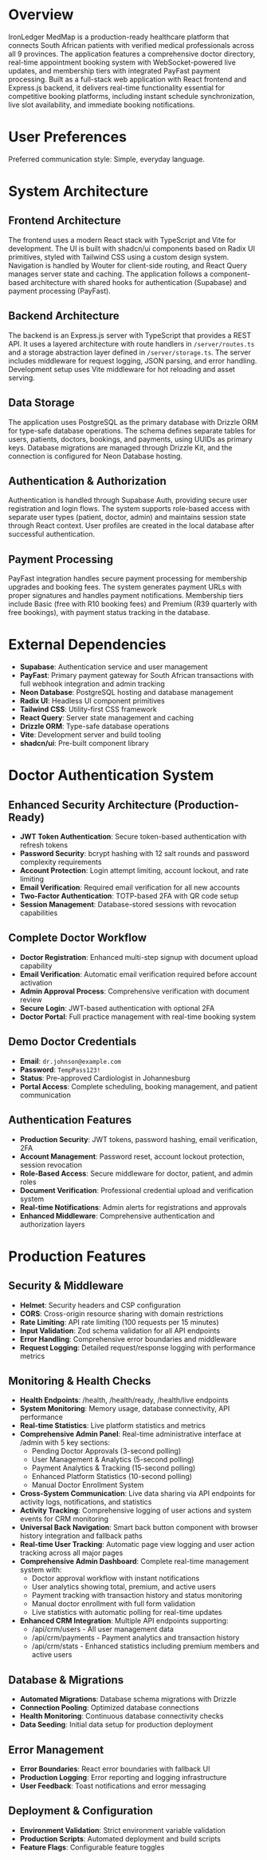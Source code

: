 # Overview

IronLedger MedMap is a production-ready healthcare platform that connects South African patients with verified medical professionals across all 9 provinces. The application features a comprehensive doctor directory, real-time appointment booking system with WebSocket-powered live updates, and membership tiers with integrated PayFast payment processing. Built as a full-stack web application with React frontend and Express.js backend, it delivers real-time functionality essential for competitive booking platforms, including instant schedule synchronization, live slot availability, and immediate booking notifications.

# User Preferences

Preferred communication style: Simple, everyday language.

# System Architecture

## Frontend Architecture
The frontend uses a modern React stack with TypeScript and Vite for development. The UI is built with shadcn/ui components based on Radix UI primitives, styled with Tailwind CSS using a custom design system. Navigation is handled by Wouter for client-side routing, and React Query manages server state and caching. The application follows a component-based architecture with shared hooks for authentication (Supabase) and payment processing (PayFast).

## Backend Architecture
The backend is an Express.js server with TypeScript that provides a REST API. It uses a layered architecture with route handlers in `/server/routes.ts` and a storage abstraction layer defined in `/server/storage.ts`. The server includes middleware for request logging, JSON parsing, and error handling. Development setup uses Vite middleware for hot reloading and asset serving.

## Data Storage
The application uses PostgreSQL as the primary database with Drizzle ORM for type-safe database operations. The schema defines separate tables for users, patients, doctors, bookings, and payments, using UUIDs as primary keys. Database migrations are managed through Drizzle Kit, and the connection is configured for Neon Database hosting.

## Authentication & Authorization
Authentication is handled through Supabase Auth, providing secure user registration and login flows. The system supports role-based access with separate user types (patient, doctor, admin) and maintains session state through React context. User profiles are created in the local database after successful authentication.

## Payment Processing
PayFast integration handles secure payment processing for membership upgrades and booking fees. The system generates payment URLs with proper signatures and handles payment notifications. Membership tiers include Basic (free with R10 booking fees) and Premium (R39 quarterly with free bookings), with payment status tracking in the database.

# External Dependencies

- **Supabase**: Authentication service and user management
- **PayFast**: Primary payment gateway for South African transactions with full webhook integration and admin tracking
- **Neon Database**: PostgreSQL hosting and database management
- **Radix UI**: Headless UI component primitives
- **Tailwind CSS**: Utility-first CSS framework
- **React Query**: Server state management and caching
- **Drizzle ORM**: Type-safe database operations
- **Vite**: Development server and build tooling
- **shadcn/ui**: Pre-built component library

# Doctor Authentication System

## Enhanced Security Architecture (Production-Ready)
- **JWT Token Authentication**: Secure token-based authentication with refresh tokens
- **Password Security**: bcrypt hashing with 12 salt rounds and password complexity requirements
- **Account Protection**: Login attempt limiting, account lockout, and rate limiting
- **Email Verification**: Required email verification for all new accounts
- **Two-Factor Authentication**: TOTP-based 2FA with QR code setup
- **Session Management**: Database-stored sessions with revocation capabilities

## Complete Doctor Workflow
- **Doctor Registration**: Enhanced multi-step signup with document upload capability
- **Email Verification**: Automatic email verification required before account activation
- **Admin Approval Process**: Comprehensive verification with document review
- **Secure Login**: JWT-based authentication with optional 2FA
- **Doctor Portal**: Full practice management with real-time booking system

## Demo Doctor Credentials
- **Email**: `dr.johnson@example.com`
- **Password**: `TempPass123!`
- **Status**: Pre-approved Cardiologist in Johannesburg
- **Portal Access**: Complete scheduling, booking management, and patient communication

## Authentication Features
- **Production Security**: JWT tokens, password hashing, email verification, 2FA
- **Account Management**: Password reset, account lockout protection, session revocation
- **Role-Based Access**: Secure middleware for doctor, patient, and admin roles
- **Document Verification**: Professional credential upload and verification system
- **Real-time Notifications**: Admin alerts for registrations and approvals
- **Enhanced Middleware**: Comprehensive authentication and authorization layers

# Production Features

## Security & Middleware
- **Helmet**: Security headers and CSP configuration
- **CORS**: Cross-origin resource sharing with domain restrictions
- **Rate Limiting**: API rate limiting (100 requests per 15 minutes)
- **Input Validation**: Zod schema validation for all API endpoints
- **Error Handling**: Comprehensive error boundaries and middleware
- **Request Logging**: Detailed request/response logging with performance metrics

## Monitoring & Health Checks
- **Health Endpoints**: /health, /health/ready, /health/live endpoints
- **System Monitoring**: Memory usage, database connectivity, API performance
- **Real-time Statistics**: Live platform statistics and metrics
- **Comprehensive Admin Panel**: Real-time administrative interface at /admin with 5 key sections:
  - Pending Doctor Approvals (3-second polling)
  - User Management & Analytics (5-second polling) 
  - Payment Analytics & Tracking (15-second polling)
  - Enhanced Platform Statistics (10-second polling)
  - Manual Doctor Enrollment System
- **Cross-System Communication**: Live data sharing via API endpoints for activity logs, notifications, and statistics
- **Activity Tracking**: Comprehensive logging of user actions and system events for CRM monitoring
- **Universal Back Navigation**: Smart back button component with browser history integration and fallback paths
- **Real-time User Tracking**: Automatic page view logging and user action tracking across all major pages
- **Comprehensive Admin Dashboard**: Complete real-time management system with:
  - Doctor approval workflow with instant notifications
  - User analytics showing total, premium, and active users
  - Payment tracking with transaction history and status monitoring  
  - Manual doctor enrollment with full form validation
  - Live statistics with automatic polling for real-time updates
- **Enhanced CRM Integration**: Multiple API endpoints supporting:
  - /api/crm/users - All user management data
  - /api/crm/payments - Payment analytics and transaction history
  - /api/crm/stats - Enhanced statistics including premium members and active users

## Database & Migrations
- **Automated Migrations**: Database schema migrations with Drizzle
- **Connection Pooling**: Optimized database connections
- **Health Monitoring**: Continuous database connectivity checks
- **Data Seeding**: Initial data setup for production deployment

## Error Management
- **Error Boundaries**: React error boundaries with fallback UI
- **Production Logging**: Error reporting and logging infrastructure
- **User Feedback**: Toast notifications and error messaging

## Deployment & Configuration
- **Environment Validation**: Strict environment variable validation
- **Production Scripts**: Automated deployment and build scripts
- **Feature Flags**: Configurable feature toggles